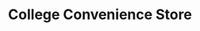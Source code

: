 ---
title: "College Convenience Store"
url: /ipswich/college-convenience-store/
shop: Lebensmittel
---